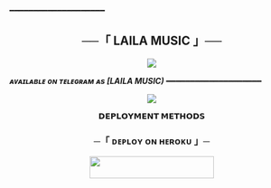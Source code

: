 ━━━━━━━━━━━━━━━━━━━━

<h2 align="center">
    ──「 LAILA MUSIC 」──
</h2>

<p align="center">
  <img src="https://graph.org/file/b65950b80b5dd4ab23ff3.jpg">
</p>

_**ᴀᴠᴀɪʟᴀʙʟᴇ ᴏɴ ᴛᴇʟᴇɢʀᴀᴍ ᴀs [LAILA MUSIC)**_
━━━━━━━━━━━━━━━━━━━━


<p align="center">
  <img src="https://graph.org/file/b65950b80b5dd4ab23ff3.jpg">
</p>

<p align="center">
<b>𝗗𝗘𝗣𝗟𝗢𝗬𝗠𝗘𝗡𝗧 𝗠𝗘𝗧𝗛𝗢𝗗𝗦</b>
</p>

<h3 align="center">
    ─「 ᴅᴇᴩʟᴏʏ ᴏɴ ʜᴇʀᴏᴋᴜ 」─
</h3>

<p align="center"><a href="https://dashboard.heroku.com/new?template=https://github.com/https://github.com/lavkush639214/LavMusic"> <img src="https://img.shields.io/badge/Deploy%20On%20Heroku-black?style=for-the-badge&logo=heroku" width="220" height="38.45"/></a></p>
